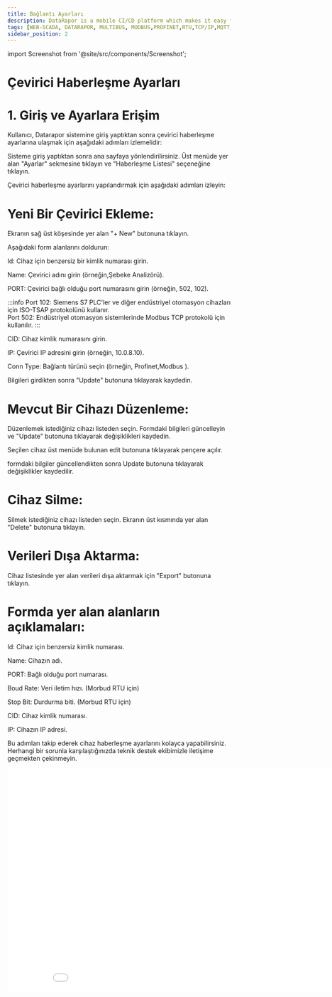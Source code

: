 ```yaml
---
title: Bağlantı Ayarları
description: DataRapor is a mobile CI/CD platform which makes it easy for you to manage the lifecycle of your mobile applications.
tags: [WEB-SCADA, DATARAPOR, MULTIBUS, MODBUS,PROFINET,RTU,TCP/IP,MQTT,BACNET,SCADA,VERI TOPLAMA]
sidebar_position: 2
---
```

 
import Screenshot from '@site/src/components/Screenshot';




# Çevirici Haberleşme Ayarları  
  
# 1. Giriş ve Ayarlara Erişim
Kullanıcı, Datarapor sistemine giriş yaptıktan sonra çevirici haberleşme ayarlarına ulaşmak için aşağıdaki adımları izlemelidir:

Sisteme giriş yaptıktan sonra ana sayfaya yönlendirilirsiniz.
Üst menüde yer alan "Ayarlar" sekmesine tıklayın ve "Haberleşme Listesi" seçeneğine tıklayın.
 
Çevirici haberleşme ayarlarını yapılandırmak için aşağıdaki adımları izleyin:


# Yeni Bir Çevirici Ekleme:

Ekranın sağ üst köşesinde yer alan "+ New" butonuna tıklayın.

<Screenshot url='/img/device3.png' />

Aşağıdaki form alanlarını doldurun:

Id: Cihaz için benzersiz bir kimlik numarası girin.

Name: Çevirici adını girin (örneğin,Şebeke Analizörü).

PORT: Çevirici bağlı olduğu port numarasını girin (örneğin, 502, 102).

:::info
Port 102: Siemens S7 PLC'ler ve diğer endüstriyel otomasyon cihazları için ISO-TSAP protokolünü kullanır.  
Port 502: Endüstriyel otomasyon sistemlerinde Modbus TCP protokolü için kullanılır.
:::

CID: Cihaz kimlik numarasını girin.

IP: Çevirici IP adresini girin (örneğin, 10.0.8.10).

Conn Type: Bağlantı türünü seçin (örneğin, Profinet,Modbus ).

Bilgileri girdikten sonra "Update" butonuna tıklayarak kaydedin.



<Screenshot url='/img/device1.png' />

# Mevcut Bir Cihazı Düzenleme:

Düzenlemek istediğiniz cihazı listeden seçin.
Formdaki bilgileri güncelleyin ve "Update" butonuna tıklayarak değişiklikleri kaydedin.

<Screenshot url='/img/device2.png' />

<Screenshot url='/img/device3.png' />

Seçilen cihaz üst menüde bulunan edit butonuna tıklayarak pençere açılır.  


<Screenshot url='/img/device4.png' />

formdaki bilgiler güncellendikten sonra Update butonuna tıklayarak değişiklikler kaydedilir.


# Cihaz Silme:

Silmek istediğiniz cihazı listeden seçin.
Ekranın üst kısmında yer alan "Delete" butonuna tıklayın.

# Verileri Dışa Aktarma:

Cihaz listesinde yer alan verileri dışa aktarmak için "Export" butonuna tıklayın.


# Formda yer alan alanların açıklamaları:

Id: Cihaz için benzersiz kimlik numarası.

Name: Cihazın adı.

PORT: Bağlı olduğu port numarası.

Boud Rate: Veri iletim hızı. (Morbud RTU için)

Stop Bit: Durdurma biti. (Morbud RTU için)

CID: Cihaz kimlik numarası.

IP: Cihazın IP adresi.

 

Bu adımları takip ederek cihaz haberleşme ayarlarını kolayca yapabilirsiniz. Herhangi bir sorunla karşılaştığınızda teknik destek ekibimizle iletişime geçmekten çekinmeyin.
 


 
<iframe width="893" height="502" src="/img/Connection_v.mp4" title="datarapor.com" frameborder="0" allow="accelerometer; autoplay; clipboard-write; encrypted-media; gyroscope; picture-in-picture;"  allowfullscreen></iframe>